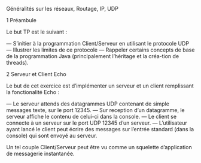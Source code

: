 Généralités sur les réseaux, Routage, IP, UDP

1 Préambule

Le but TP est le suivant :

— S’initier à la programmation Client/Serveur en utilisant le protocole UDP
— Illustrer les limites de ce protocole
— Rappeler certains concepts de base de la programmation Java (principalement l’héritage et la créa-tion de threads).

2 Serveur et Client Echo

Le but de cet exercice est d’implémenter un serveur et un client remplissant la fonctionalité Echo :

— Le serveur attends des datagrammes UDP contenant de simple messages texte, sur le port 12345.
— Sur reception d’un datagramme, le serveur affiche le contenu de celui-ci dans la console.
— Le client se connecte à un serveur sur le port UDP 12345 d’un serveur.
— L’utilisateur ayant lancé le client peut écrire des messages sur l’entrée standard (dans la console) qui sont envoyé au serveur.

Un tel couple Client/Serveur peut être vu comme un squelette d’application de messagerie instantanée.
